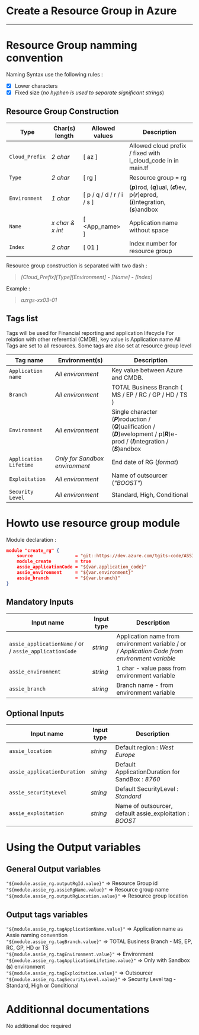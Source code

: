# Create a Resource Group in Azure
---------------------  

# Resource Group namming convention
Naming Syntax use the following rules :
- [x] Lower characters
- [x] Fixed size (*no hyphen is used to separate significant strings*)

## Resource Group Construction
Type | Char(s) length | Allowed values | Description
--- | --- | --- | --- 
`Cloud_Prefix` | *2 char* | [ az ] | Allowed cloud prefix / fixed with l_cloud_code in in main.tf 
`Type` | *2 char* | [ rg ] | Resource group = rg
`Environment` | *1 char* | [ p / q / d / r / i / s ] | (***p***)rod, (***q***)ual, (***d***)ev, p(***r***)eprod, (***i***)ntegration, (***s***)andbox 
`Name` | *x char & x int* | [ <App_name> ] | Application name without space
`Index` | *2 char* | [ 01 ] | Index number for resource group

Resource group construction is separated with two dash :  
>*[Cloud_Prefix][Type][Environment] **-** [Name] **-** [Index]*  

Example :   
> *azrgs-xx03-01*

## Tags list
Tags will be used for Financial reporting and application lifecycle
For relation with other referential (CMDB), key value is Application name
All Tags are set to all resources. Some tags are also set at resource group level

Tag name | Environment(s) | Description
--- | --- | --- 
`Application name` | *All environment* | Key value between Azure and CMDB.
`Branch` | *All environment* | TOTAL Business Branch ( MS / EP / RC / GP / HD / TS )
`Environment` | *All environment* | Single character (***P***)roduction / (***Q***)ualification / (***D***)evelopment / p(***R***)e-prod / (***I***)ntegration / (***S***)andbox
`Application Lifetime` | *Only for Sandbox environment* | End date of RG (*format*)
`Exploitation` | *All environment* | Name of outsourcer (*"BOOST"*)
`Security Level` | *All environment* | Standard, High, Conditional

# Howto use resource group module

Module declaration :

```json
module "create_rg" {
    source                = "git::https://dev.azure.com/tgits-code/ASSIE%20AZURE/_git/az_resource_group?ref=master"
    module_create         = true
    assie_applicationCode = "${var.application_code}" 
    assie_environment     = "${var.environment}"
    assie_branch          = "${var.branch}"
}
```
## Mandatory Inputs
Input name   | Input type| Description 
----------- | ----------- | -----------
 `assie_applicationName` / or / `assie_applicationCode` | *string* | Application name from environment variable / or / *Application Code from environment variable*       
`assie_environment`  | *string* |  1 char - value pass from environment variable 
`assie_branch`  | *string* | Branch name - from environment variable      

## Optional Inputs

Input name   | Input type| Description 
----------- | ----------- | -----------
`assie_location`  | *string* |  Default region : *West Europe*
`assie_applicationDuration`  | *string* |  Default ApplicationDuration for SandBox : *8760*
`assie_securityLevel`  | *string* | Default SecurityLevel : *Standard* 
`assie_exploitation`  | *string* |  Name of outsourcer, default assie_exploitation : *BOOST*

# Using the Output variables

## General Output variables
`"${module.assie_rg.outputRgId.value}"` => Resource Group id  
`"${module.assie_rg.assieRgName.value}"` => Resource group name  
`"${module.assie_rg.outputRgLocation.value}"` => Resource group location

## Output tags variables
`"${module.assie_rg.tagApplicationName.value}"` => Application name as Assie naming convention  
`"${module.assie_rg.tagBranch.value}"` => TOTAL Business Branch - MS, EP, RC, GP, HD or TS  
`"${module.assie_rg.tagEnvironment.value}"` => Environment 
`"${module.assie_rg.tagApplicationLifetime.value}"` => Only with Sandbox (***s***) environment  
`"${module.assie_rg.tagExploitation.value}"` => Outsourcer  
`"${module.assie_rg.tagSecurityLevel.value}"` => Security Level tag - Standard, High or Conditional

# Additionnal documentations
No additional doc required